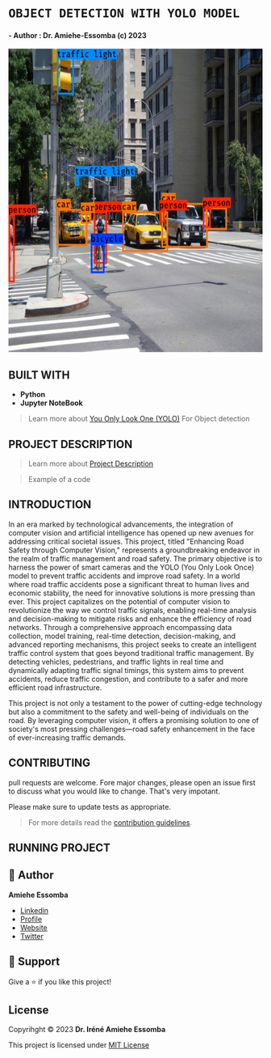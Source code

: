 # <!-- TITLE --> __```OBJECT DETECTION WITH YOLO MODEL ```__
#### <!-- AUTHOR --> - Author : __Dr. Amiehe-Essomba__ (c) 2023
<img width="800px" height="600px" src="images/img_pred.jpg"></img>


## BUILT WITH 
- __**Python**__ 
- __**Jupyter NoteBook**__ 

> Learn more about  [You Only Look One (YOLO)]("https://pjreddie.com/darknet/yolo/") For Object detection 


## PROJECT DESCRIPTION
> Learn more about [Project Description](https://vision-api.streamlit.app/)

> Example of a code

## INTRODUCTION

<p color: black;  
background-color: white; 
font-size: 25px;  
font-weight: bolder;  
text-decoration: underline;  
font-family: Arial, sans-serif;  
text-align: justify;>
In an era marked by technological advancements, the integration of computer vision and artificial intelligence has opened up new avenues for addressing critical societal issues. This project, titled "Enhancing Road Safety through Computer Vision," represents a groundbreaking endeavor in the realm of traffic management and road safety. The primary objective is to harness the power of smart cameras and the YOLO (You Only Look Once) model to prevent traffic accidents and improve road safety.
In a world where road traffic accidents pose a significant threat to human lives and economic stability, the need for innovative solutions is more pressing than ever. This project capitalizes on the potential of computer vision to revolutionize the way we control traffic signals, enabling real-time analysis and decision-making to mitigate risks and enhance the efficiency of road networks.
Through a comprehensive approach encompassing data collection, model training, real-time detection, decision-making, and advanced reporting mechanisms, this project seeks to create an intelligent traffic control system that goes beyond traditional traffic management. By detecting vehicles, pedestrians, and traffic lights in real time and dynamically adapting traffic signal timings, this system aims to prevent accidents, reduce traffic congestion, and contribute to a safer and more efficient road infrastructure.

This project is not only a testament to the power of cutting-edge technology but also a commitment to the safety and well-being of individuals on the road. By leveraging computer vision, it offers a promising solution to one of society's most pressing challenges—road safety enhancement in the face of ever-increasing traffic demands.
</p>

## CONTRIBUTING
pull requests are welcome. Fore major changes, please open an issue first to discuss what you would like to change.
That's very impotant.

Please make sure to update tests as appropriate.
>For more details read the [contribution guidelines](https://github.com/amiehe-essomba/computer-vision/blob/computer-vision/CONTRIBUTING.md).

## RUNNING PROJECT

## 🤵 Author 
__**Amiehe Essomba**__ 

- [Linkedin](https://www.linkedin.com/in/amiehe-essomba "Amiehe Essomba")
- [Profile](https://github.com/amiehe-essomba "Amiehe Essomba" )
- [Website](https://pypi.org/user/amiehe/ "pypi")
- [Twitter](https://twitter.com/irene_essomba?t=dyzm9cjFPhktK4NEtiqtmw&s=09 "@Essomba" )


## 🤝 Support 
Give a ⭐ if you like this project!

## License 
Copyrihght © 2023 __**Dr. Iréné Amiehe Essomba**__


This project is licensed under [MIT License]()

